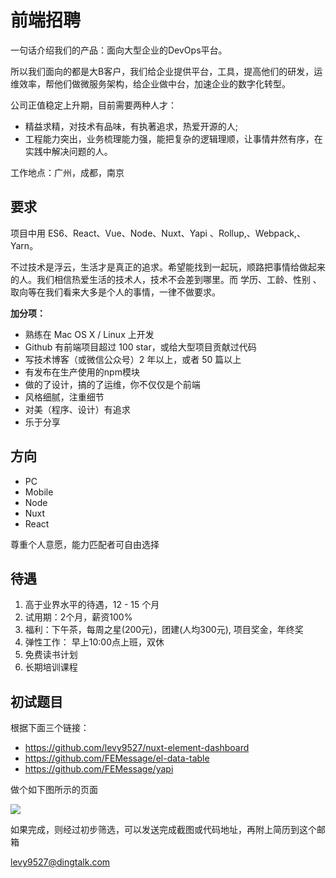 # 前端招聘

一句话介绍我们的产品：面向大型企业的DevOps平台。

所以我们面向的都是大B客户，我们给企业提供平台，工具，提高他们的研发，运维效率，帮他们做微服务架构，给企业做中台，加速企业的数字化转型。

公司正值稳定上升期，目前需要两种人才：

- 精益求精，对技术有品味，有执著追求，热爱开源的人; 
- 工程能力突出，业务梳理能力强，能把复杂的逻辑理顺，让事情井然有序，在实践中解决问题的人。

工作地点：广州，成都，南京

## 要求

项目中用 ES6、React、Vue、Node、Nuxt、Yapi 、Rollup,、Webpack,、Yarn。

不过技术是浮云，生活才是真正的追求。希望能找到一起玩，顺路把事情给做起来的人。我们相信热爱生活的技术人，技术不会差到哪里。而 学历、工龄、性别 、取向等在我们看来大多是个人的事情，一律不做要求。

**加分项：**

- 熟练在 Mac OS X / Linux 上开发
- Github 有前端项目超过 100 star，或给大型项目贡献过代码
- 写技术博客（或微信公众号）2 年以上，或者 50 篇以上
- 有发布在生产使用的npm模块
- 做的了设计，搞的了运维，你不仅仅是个前端
- 风格细腻，注重细节
- 对美（程序、设计）有追求
- 乐于分享

## 方向

- PC
- Mobile
- Node
- Nuxt
- React

尊重个人意愿，能力匹配者可自由选择

## 待遇

1. 高于业界水平的待遇，12 - 15 个月
2. 试用期：2个月，薪资100%
3. 福利：下午茶，每周之星(200元)，团建(人均300元), 项目奖金，年终奖
4. 弹性工作： 早上10:00点上班，双休
5. 免费读书计划
6. 长期培训课程

## 初试题目

根据下面三个链接：

- https://github.com/levy9527/nuxt-element-dashboard
- https://github.com/FEMessage/el-data-table
- https://github.com/FEMessage/yapi

做个如下图所示的页面

![](https://deepexi-moby.oss-cn-shenzhen.aliyuncs.com/example.png)

如果完成，则经过初步筛选，可以发送完成截图或代码地址，再附上简历到这个邮箱

levy9527@dingtalk.com

